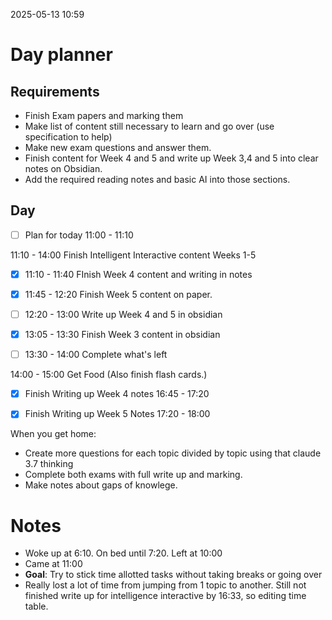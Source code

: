 2025-05-13 10:59


# Day planner

## Requirements

- Finish Exam papers and marking them
- Make list of content still necessary to learn and go over (use specification to help)
- Make new exam questions and answer them.
- Finish content for Week 4 and 5 and write up Week 3,4 and 5 into clear notes  on Obsidian.
- Add the required reading notes and basic AI into those sections.
## Day

- [ ] Plan for today 11:00 - 11:10

11:10 - 14:00 Finish Intelligent Interactive content Weeks 1-5

- [x] 11:10 - 11:40 FInish Week 4 content and writing in notes

- [x] 11:45 - 12:20 Finish Week 5 content on paper.
- [ ] 12:20 - 13:00 Write up Week 4 and 5 in obsidian
- [x] 13:05 - 13:30 Finish Week 3 content in obsidian
- [ ] 13:30 - 14:00 Complete what's left

14:00 - 15:00 Get Food (Also finish flash cards.)


- [x] Finish Writing up Week 4 notes 16:45 - 17:20
- [x] Finish Writing up Week 5 Notes 17:20 - 18:00


When you get home:

- Create more questions for each topic divided by topic using that claude 3.7 thinking
- Complete both exams with full write up and marking.
- Make notes about gaps of knowlege.

# Notes

- Woke up at 6:10. On bed until 7:20. Left at 10:00
- Came at 11:00
- **Goal**: Try to stick time allotted tasks without taking breaks or going over
- Really lost a lot of time from jumping from 1 topic to another. Still not finished write up for intelligence interactive by 16:33, so editing time table.

